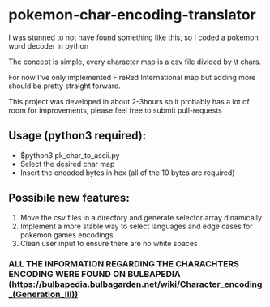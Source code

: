 # pokemon-char-encoding-translator
I was stunned to not have found something like this, so I coded a pokemon word decoder in python


The concept is simple, every character map is a csv file divided by \t chars.

For now I've only implemented FireRed International map but adding more should be pretty straight forward.

This project was developed in about 2-3hours so it probably has a lot of room for improvements, please feel free to submit pull-requests

## Usage (python3 required):
  - $python3 pk_char_to_ascii.py
  - Select the desired char map
  - Insert the encoded bytes in hex (all of the 10 bytes are required)

## Possibile new features:
  1. Move the csv files in a directory and generate selector array dinamically
  2. Implement a more stable way to select languages and edge cases for pokemon games encodings 
  3. Clean user input to ensure there are no white spaces
  
### ALL THE INFORMATION REGARDING THE CHARACHTERS ENCODING WERE FOUND ON BULBAPEDIA (https://bulbapedia.bulbagarden.net/wiki/Character_encoding_(Generation_III))
